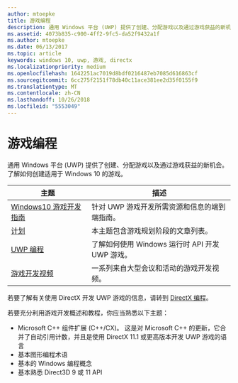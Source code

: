 ```yaml
---
author: mtoepke
title: 游戏编程
description: 通用 Windows 平台 (UWP) 提供了创建、分配游戏以及通过游戏获益的新机会。 了解有关启动新游戏或移植现有游戏的信息。
ms.assetid: 4073b835-c900-4ff2-9fc5-da52f9432a1f
ms.author: mtoepke
ms.date: 06/13/2017
ms.topic: article
keywords: windows 10, uwp, 游戏, directx
ms.localizationpriority: medium
ms.openlocfilehash: 1642251ac7019d8bdf0216487eb7085d616863cf
ms.sourcegitcommit: 6cc275f2151f78db40c11ace381ee2d35f0155f9
ms.translationtype: MT
ms.contentlocale: zh-CN
ms.lasthandoff: 10/26/2018
ms.locfileid: "5553049"
---
```

# <a name="game-programming"></a>游戏编程

通用 Windows 平台 (UWP) 提供了创建、分配游戏以及通过游戏获益的新机会。 了解如何创建适用于 Windows 10 的游戏。

| 主题 | 描述 |
|---------------------------------------------------------------------------------------------------------------------------------------------------|-------------------------------------------------------------------------------------------------------------------------------------------------------------------------------------------------------------------------------------------------------------------------------------------------------------------------------------------------------------------------------------------------------------------------------------------------------------------------------|
| [Windows10 游戏开发指南](e2e.md) | 针对 UWP 游戏开发所需资源和信息的端到端指南。 |
| [计划](planning.md) | 本主题包含游戏规划阶段的文章列表。 |
| [UWP 编程](uwp-programming.md) | 了解如何使用 Windows 运行时 API 开发 UWP 游戏。 |
| [游戏开发视频](game-development-videos.md) | 一系列来自大型会议和活动的游戏开发视频。 |

若要了解有关使用 DirectX 开发 UWP 游戏的信息，请转到 [DirectX 编程](directx-programming.md)。

若要充分利用游戏开发概述和教程，你应当熟悉以下主题：

-   Microsoft C++ 组件扩展 (C++/CX)。 这是对 Microsoft C++ 的更新，它合并了自动引用计数，并且是使用 DirectX 11.1 或更高版本开发 UWP 游戏的语言
-   基本图形编程术语
-   基本的 Windows 编程概念
-   基本熟悉 Direct3D 9 或 11 API

 

 




